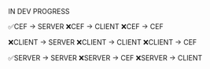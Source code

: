 IN DEV PROGRESS

✅CEF -> SERVER
❌CEF -> CLIENT
❌CEF -> CEF

❌CLIENT -> SERVER
❌CLIENT -> CLIENT
❌CLIENT -> CEF

✅SERVER -> SERVER
❌SERVER -> CEF
❌SERVER -> CLIENT